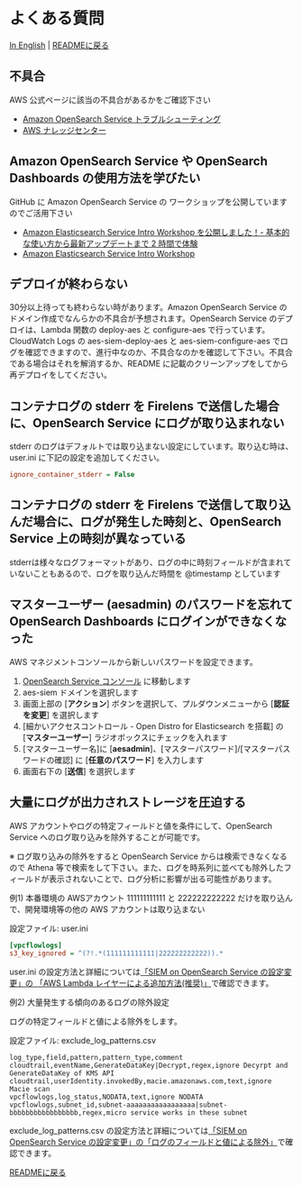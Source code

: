 # よくある質問

[In English](faq.md) | [READMEに戻る](../README_ja.md)

## 不具合

AWS 公式ページに該当の不具合があるかをご確認下さい

* [Amazon OpenSearch Service トラブルシューティング](https://docs.aws.amazon.com/ja_jp/opensearch-service/latest/developerguide/handling-errors.html)
* [AWS ナレッジセンター](https://aws.amazon.com/jp/premiumsupport/knowledge-center/#Amazon_OpenSearch_Service)

## Amazon OpenSearch Service や OpenSearch Dashboards の使用方法を学びたい

GitHub に Amazon OpenSearch Service の ワークショップを公開していますのでご活用下さい

* [Amazon Elasticsearch Service Intro Workshop を公開しました！- 基本的な使い方から最新アップデートまで 2 時間で体験](https://aws.amazon.com/jp/blogs/news/amazon-elasticsearch-service-hands-on/)
* [Amazon Elasticsearch Service Intro Workshop](https://github.com/aws-samples/amazon-elasticsearch-intro-workshop/blob/master/jp/README.md)

## デプロイが終わらない

30分以上待っても終わらない時があります。Amazon OpenSearch Service のドメイン作成でなんらかの不具合が予想されます。OpenSearch Service のデプロイは、Lambda 関数の deploy-aes と configure-aes で行っています。CloudWatch Logs の aes-siem-deploy-aes と aes-siem-configure-aes でログを確認できますので、進行中なのか、不具合なのかを確認して下さい。不具合である場合はそれを解消するか、README に記載のクリーンアップをしてから再デプロイをしてください。

## コンテナログの stderr を Firelens で送信した場合に、OpenSearch Service にログが取り込まれない

stderr のログはデフォルトでは取り込まない設定にしています。取り込む時は、user.ini に下記の設定を追加してください。

```ini
ignore_container_stderr = False
```

## コンテナログの stderr を Firelens で送信して取り込んだ場合に、ログが発生した時刻と、OpenSearch Service 上の時刻が異なっている

stderrは様々なログフォーマットがあり、ログの中に時刻フィールドが含まれていないこともあるので、ログを取り込んだ時間を @timestamp としています

## マスターユーザー (aesadmin) のパスワードを忘れて OpenSearch Dashboards にログインができなくなった

AWS マネジメントコンソールから新しいパスワードを設定できます。

1. [OpenSearch Service コンソール](https://console.aws.amazon.com/es/home?) に移動します
1. aes-siem ドメインを選択します
1. 画面上部の [**アクション**] ボタンを選択して、プルダウンメニューから [**認証を変更**] を選択します
1. [細かいアクセスコントロール - Open Distro for Elasticsearch を搭載] の [**マスターユーザー**] ラジオボックスにチェックを入れます
1. [マスターユーザー名]に [**aesadmin**]、[マスターパスワード]/[マスターパスワードの確認] に [**任意のパスワード**] を入力します
1. 画面右下の [**送信**] を選択します

## 大量にログが出力されストレージを圧迫する

AWS アカウントやログの特定フィールドと値を条件にして、OpenSearch Service へのログ取り込みを除外することが可能です。

※ ログ取り込みの除外をすると OpenSearch Service からは検索できなくなるので Athena 等で検索をして下さい。また、ログを時系列に並べても除外したフィールドが表示されないことで、ログ分析に影響が出る可能性があります。

例1) 本番環境の AWSアカウント 111111111111 と 222222222222 だけを取り込んで、開発環境等の他の AWS アカウントは取り込まない

設定ファイル: user.ini

```ini
[vpcflowlogs]
s3_key_ignored = ^(?!.*(111111111111|222222222222)).*
```

user.ini の設定方法と詳細については[「SIEM on OpenSearch Service の設定変更」の 「AWS Lambda レイヤーによる追加方法(推奨)」](configure_siem_ja.md#AWS-Lambda-レイヤーによる追加方法推奨)で確認できます。

例2) 大量発生する傾向のあるログの除外設定

ログの特定フィールドと値による除外をします。

設定ファイル: exclude_log_patterns.csv

```csv
log_type,field,pattern,pattern_type,comment
cloudtrail,eventName,GenerateDataKey|Decrypt,regex,ignore Decyrpt and GenerateDataKey of KMS API
cloudtrail,userIdentity.invokedBy,macie.amazonaws.com,text,ignore Macie scan
vpcflowlogs,log_status,NODATA,text,ignore NODATA
vpcflowlogs,subnet_id,subnet-aaaaaaaaaaaaaaaaa|subnet-bbbbbbbbbbbbbbbbb,regex,micro service works in these subnet
```

exclude_log_patterns.csv の設定方法と詳細については[「SIEM on OpenSearch Service の設定変更」の「ログのフィールドと値による除外」](configure_siem_ja.md#ログのフィールドと値による除外)で確認できます。

[READMEに戻る](../README_ja.md)
